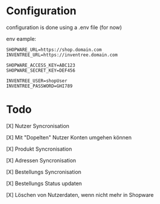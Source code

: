 # Configuration

configuration is done using a .env file (for now)

env eample:

```
SHOPWARE_URL=https://shop.domain.com
INVENTREE_URL=https://inventree.domain.com

SHOPWARE_ACCESS_KEY=ABC123
SHOPWARE_SECRET_KEY=DEF456

INVENTREE_USER=shopUser
INVENTREE_PASSWORD=GHI789
```


# Todo

[X] Nutzer Syncronisation

[X] Mit "Dopelten" Nutzer Konten umgehen können

[X] Produkt Syncronisation

[X] Adressen Syncronisation

[X] Bestellungs Syncronisation

[X] Bestellungs Status updaten

[X] Löschen von Nutzerdaten, wenn nicht mehr in Shopware